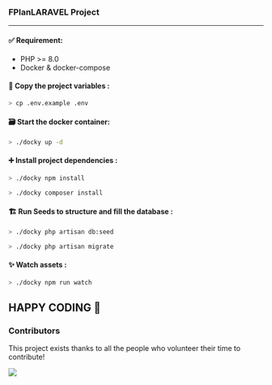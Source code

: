 ### FPlanLARAVEL Project

---

#### ✅ Requirement:
- PHP >= 8.0
- Docker & docker-compose

#### 📝 Copy the project variables :

`````bash
> cp .env.example .env
`````

#### 🗃️ Start the docker container:

````bash
> ./docky up -d
````
#### ➕ Install project dependencies :
````bash
> ./docky npm install

> ./docky composer install
````

#### 🏗️ Run Seeds to structure and fill the database :

````bash
> ./docky php artisan db:seed
````
````bash
> ./docky php artisan migrate
````

#### ✨ Watch assets :

````bash
> ./docky npm run watch
````

## HAPPY CODING 🚀

### Contributors

This project exists thanks to all the people who volunteer their time to contribute!

<a href="https://github.com/ELMANSOURISAAD/FPlanLARAVEL/graphs/contributors">
  <img src="https://contrib.rocks/image?repo=ELMANSOURISAAD/FPlanLARAVEL" />
</a>

